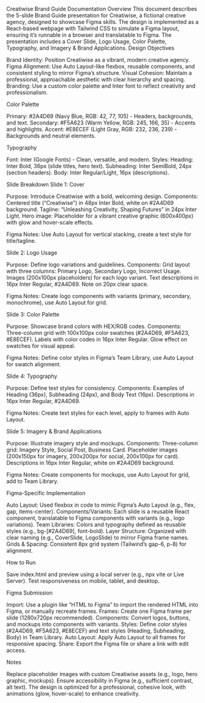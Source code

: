 Creatiwise Brand Guide Documentation
Overview
This document describes the 5-slide Brand Guide presentation for Creatiwise, a fictional creative agency, designed to showcase Figma skills. The design is implemented as a React-based webpage with Tailwind CSS to simulate a Figma layout, ensuring it’s runnable in a browser and translatable to Figma. The presentation includes a Cover Slide, Logo Usage, Color Palette, Typography, and Imagery & Brand Applications.
Design Objectives

Brand Identity: Position Creatiwise as a vibrant, modern creative agency.
Figma Alignment: Use Auto Layout-like flexbox, reusable components, and consistent styling to mirror Figma’s structure.
Visual Cohesion: Maintain a professional, approachable aesthetic with clear hierarchy and spacing.
Branding: Use a custom color palette and Inter font to reflect creativity and professionalism.

Color Palette

Primary: #2A4D69 (Navy Blue, RGB: 42, 77, 105) - Headers, backgrounds, and text.
Secondary: #F5A623 (Warm Yellow, RGB: 245, 166, 35) - Accents and highlights.
Accent: #E8ECEF (Light Gray, RGB: 232, 236, 239) - Backgrounds and neutral elements.

Typography

Font: Inter (Google Fonts) - Clean, versatile, and modern.
Styles:
Heading: Inter Bold, 36px (slide titles, hero text).
Subheading: Inter SemiBold, 24px (section headers).
Body: Inter Regular/Light, 16px (descriptions).



Slide Breakdown
Slide 1: Cover

Purpose: Introduce Creatiwise with a bold, welcoming design.
Components:
Centered title (“Creatiwise”) in 48px Inter Bold, white on #2A4D69 background.
Tagline: “Unleashing Creativity, Shaping Futures” in 24px Inter Light.
Hero image: Placeholder for a vibrant creative graphic (600x400px) with glow and hover-scale effects.


Figma Notes: Use Auto Layout for vertical stacking, create a text style for title/tagline.

Slide 2: Logo Usage

Purpose: Define logo variations and guidelines.
Components:
Grid layout with three columns: Primary Logo, Secondary Logo, Incorrect Usage.
Images (200x100px placeholders) for each logo variant.
Text descriptions in 16px Inter Regular, #2A4D69.
Note on 20px clear space.


Figma Notes: Create logo components with variants (primary, secondary, monochrome), use Auto Layout for grid.

Slide 3: Color Palette

Purpose: Showcase brand colors with HEX/RGB codes.
Components:
Three-column grid with 100x100px color swatches (#2A4D69, #F5A623, #E8ECEF).
Labels with color codes in 16px Inter Regular.
Glow effect on swatches for visual appeal.


Figma Notes: Define color styles in Figma’s Team Library, use Auto Layout for swatch alignment.

Slide 4: Typography

Purpose: Define text styles for consistency.
Components:
Examples of Heading (36px), Subheading (24px), and Body Text (16px).
Descriptions in 16px Inter Regular, #2A4D69.


Figma Notes: Create text styles for each level, apply to frames with Auto Layout.

Slide 5: Imagery & Brand Applications

Purpose: Illustrate imagery style and mockups.
Components:
Three-column grid: Imagery Style, Social Post, Business Card.
Placeholder images (200x150px for imagery, 200x200px for social, 200x100px for card).
Descriptions in 16px Inter Regular, white on #2A4D69 background.


Figma Notes: Create components for mockups, use Auto Layout for grid, add to Team Library.

Figma-Specific Implementation

Auto Layout: Used flexbox in code to mimic Figma’s Auto Layout (e.g., flex, gap, items-center).
Components/Variants: Each slide is a reusable React component, translatable to Figma components with variants (e.g., logo variations).
Team Libraries: Colors and typography defined as reusable styles (e.g., bg-[#2A4D69], font-bold).
Layer Structure: Organized with clear naming (e.g., CoverSlide, LogoSlide) to mirror Figma frame names.
Grids & Spacing: Consistent 8px grid system (Tailwind’s gap-6, p-8) for alignment.

How to Run

Save index.html and preview using a local server (e.g., npx vite or Live Server).
Test responsiveness on mobile, tablet, and desktop.

Figma Submission

Import: Use a plugin like “HTML to Figma” to import the rendered HTML into Figma, or manually recreate frames.
Frames: Create one Figma frame per slide (1280x720px recommended).
Components: Convert logos, buttons, and mockups into components with variants.
Styles: Define color styles (#2A4D69, #F5A623, #E8ECEF) and text styles (Heading, Subheading, Body) in Team Library.
Auto Layout: Apply Auto Layout to all frames for responsive spacing.
Share: Export the Figma file or share a link with edit access.

Notes

Replace placeholder images with custom Creatiwise assets (e.g., logo, hero graphic, mockups).
Ensure accessibility in Figma (e.g., sufficient contrast, alt text).
The design is optimized for a professional, cohesive look, with animations (glow, hover-scale) to enhance creativity.
